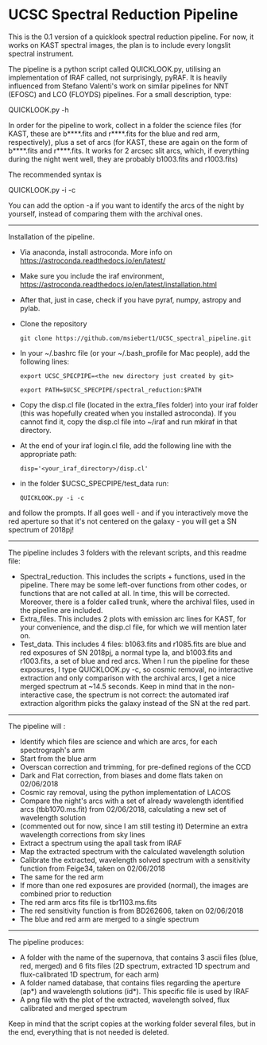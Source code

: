 UCSC Spectral Reduction Pipeline
==============

This is the 0.1 version of a quicklook spectral reduction pipeline. For now, it works on KAST spectral images, the plan is to include every longslit spectral instrument.

The pipeline is a python script called QUICKLOOK.py, utilising an implementation of IRAF called, not surprisingly, pyRAF. It is heavily influenced from Stefano Valenti's work on similar pipelines for NNT (EFOSC) and LCO (FLOYDS) pipelines. For a small description, type:

QUICKLOOK.py -h

In order for the pipeline to work, collect in a folder the science files (for KAST, these are b****.fits and r****.fits for the blue and red arm, respectively), plus a set of arcs (for KAST, these are again on the form of b****.fits and r****.fits. It works for 2 arcsec slit arcs, which, if everything during the night went well, they are probably b1003.fits and r1003.fits)

The recommended syntax is 

QUICKLOOK.py -i -c

You can add the option -a if you want to identify the arcs of the night by yourself, instead of comparing them with the archival ones.

-------------

Installation of the pipeline.

- Via anaconda, install astroconda. More info on https://astroconda.readthedocs.io/en/latest/
- Make sure you include the iraf environment, https://astroconda.readthedocs.io/en/latest/installation.html
- After that, just in case, check if you have pyraf, numpy, astropy and pylab.
- Clone the repository

     ```git clone https://github.com/msiebert1/UCSC_spectral_pipeline.git```

- In your ~/.bashrc file (or your ~/.bash_profile for Mac people), add the following lines:

     ```export UCSC_SPECPIPE=<the new directory just created by git>```

     ```export PATH=$UCSC_SPECPIPE/spectral_reduction:$PATH```

- Copy the disp.cl file (located in the extra_files folder) into your iraf folder
(this was hopefully created when you installed astroconda). If you cannot find it,
copy the disp.cl file into ~/iraf and run mkiraf in that directory.
- At the end of your iraf login.cl file, add the following line with the appropriate path:

     ```disp='<your_iraf_directory>/disp.cl'```

- in the folder $UCSC_SPECPIPE/test_data run:

     ```QUICKLOOK.py -i -c```

and follow the prompts.  If all goes well - and if you interactively 
move the red aperture so that it's not centered on the galaxy - 
you will get a SN spectrum of 2018pj!

------------

The pipeline includes 3 folders with the relevant scripts, and this readme file:

- Spectral_reduction. This includes the scripts + functions, used in the
pipeline. There may be some left-over functions from other codes, or
functions that are not called at all. In time, this will be corrected.
Moreover, there is a folder called trunk, where the archival files, used in the pipeline are included.
- Extra_files. This includes 2 plots with emission arc lines for KAST,
for your convenience, and the disp.cl file, for which we will mention later on.
- Test_data. This includes 4 files: b1063.fits and r1085.fits are
blue and red exposures of SN 2018pj, a normal type Ia, and b1003.fits
and r1003.fits, a set of blue and red arcs. When I run the pipeline
for these exposures, I type QUICKLOOK.py -c, so cosmic removal, no
interactive extraction and only comparison with the archival arcs, I
get a nice merged spectrum at ~14.5 seconds. Keep in mind that in the
non-interactive case, the spectrum is not correct: the automated iraf
extraction algorithm picks the galaxy instead of the SN at the red part.

-----------

The pipeline will :

- Identify which files are science and which are arcs, for each spectrograph's arm
- Start from the blue arm
- Overscan correction and trimming, for pre-defined regions of the CCD
- Dark and Flat correction, from biases and dome flats taken on 02/06/2018
- Cosmic ray removal, using the python implementation of LACOS
- Compare the night's arcs with a set of already wavelength
identified arcs (tbb1070.ms.fit) from 02/06/2018, calculating a new set of wavelength solution
- (commented out for now, since I am still testing it) Determine
an extra wavelength corrections from sky lines
- Extract a spectrum using the apall task from IRAF
- Map the extracted spectrum with the calculated wavelength solution
- Calibrate the extracted, wavelength solved spectrum with a sensitivity
function from Feige34, taken on 02/06/2018
- The same for the red arm
- If more than one red exposures are provided (normal), the images
are combined prior to reduction
- The red arm arcs fits file is tbr1103.ms.fits
- The red sensitivity function is from BD262606, taken on 02/06/2018
- The blue and red arm are merged to a single spectrum

------------

The pipeline produces:

- A folder with the name of the supernova, that contains 3 ascii
files (blue, red, merged) and 6 fits files (2D spectrum, extracted
1D spectrum and flux-calibrated 1D spectrum, for each arm)
- A folder named database, that contains files regarding the aperture
(ap*) and wavelength solutions (id*). This specific file is used by IRAF
- A png file with the plot of the extracted, wavelength solved, flux
calibrated and merged spectrum

Keep in mind that the script copies at the working folder several
files, but in the end, everything that is not needed is deleted.

